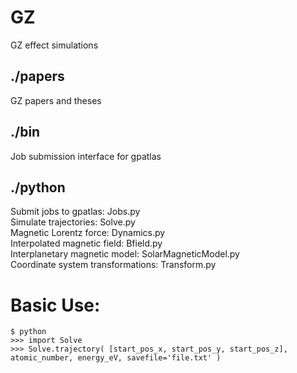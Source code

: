 # GZ
GZ effect simulations  

## ./papers
GZ papers and theses  

## ./bin
Job submission interface for gpatlas  

## ./python
Submit jobs to gpatlas: Jobs.py  
Simulate trajectories: Solve.py  
Magnetic Lorentz force: Dynamics.py  
Interpolated magnetic field: Bfield.py  
Interplanetary magnetic model: SolarMagneticModel.py  
Coordinate system transformations: Transform.py  
  
# Basic Use:  
```
$ python  
>>> import Solve  
>>> Solve.trajectory( [start_pos_x, start_pos_y, start_pos_z], atomic_number, energy_eV, savefile='file.txt' )  
```  
  